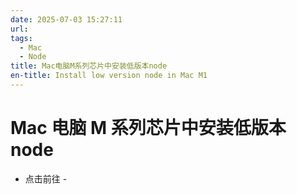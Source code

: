 ```yaml
---
date: 2025-07-03 15:27:11
url:
tags:
  - Mac
  - Node
title: Mac电脑M系列芯片中安装低版本node
en-title: Install low version node in Mac M1
---
```


# Mac 电脑 M 系列芯片中安装低版本 node

<!-- https://github.com/jdx/mise -->

- 点击前往 -
